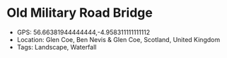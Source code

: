 # Old Military Road Bridge

- GPS: 56.66381944444444,-4.958311111111112
- Location: Glen Coe, Ben Nevis & Glen Coe, Scotland, United Kingdom
- Tags: Landscape, Waterfall
